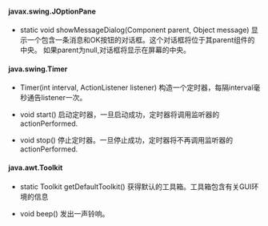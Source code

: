 #### javax.swing.JOptionPane
* static void showMessageDialog(Component parent, Object message)
	显示一个包含一条消息和OK按钮的对话框。这个对话框将位于其parent组件的中央。
	如果parent为null,对话框将显示在屏幕的中央。


#### java.swing.Timer
* Timer(int interval, ActionListener listener)
	构造一个定时器，每隔interval毫秒通告listener一次。

* void start()
	启动定时器，一旦启动成功，定时器将调用监听器的actionPerformed.

* void stop()
	停止定时器。一旦停止成功，定时器将不再调用监听器的actionPerformed.

#### java.awt.Toolkit
* static Toolkit getDefaultToolkit()
	获得默认的工具箱。工具箱包含有关GUI环境的信息

* void beep()
	发出一声铃响。


